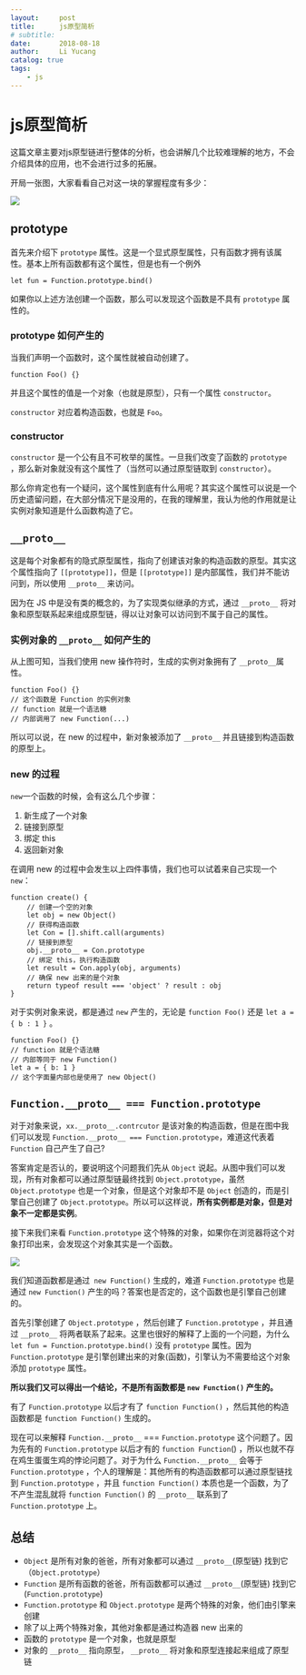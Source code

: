 ```yaml
---
layout:     post
title:      js原型简析
# subtitle:
date:       2018-08-18
author:     Li Yucang
catalog: true
tags:
    - js
---
```


# js原型简析

这篇文章主要对js原型链进行整体的分析，也会讲解几个比较难理解的地方，不会介绍具体的应用，也不会进行过多的拓展。

开局一张图，大家看看自己对这一块的掌握程度有多少：

![](http://cdn.vivigo.xyz/blog/1533478122655_proto.jpg)

## prototype

首先来介绍下 `prototype` 属性。这是一个显式原型属性，只有函数才拥有该属性。基本上所有函数都有这个属性，但是也有一个例外

    let fun = Function.prototype.bind()

如果你以上述方法创建一个函数，那么可以发现这个函数是不具有 `prototype` 属性的。

### prototype 如何产生的

当我们声明一个函数时，这个属性就被自动创建了。

    function Foo() {}

并且这个属性的值是一个对象（也就是原型），只有一个属性 `constructor`。

`constructor` 对应着构造函数，也就是 `Foo`。

### constructor

`constructor` 是一个公有且不可枚举的属性。一旦我们改变了函数的 `prototype` ，那么新对象就没有这个属性了（当然可以通过原型链取到 `constructor`）。

那么你肯定也有一个疑问，这个属性到底有什么用呢？其实这个属性可以说是一个历史遗留问题，在大部分情况下是没用的，在我的理解里，我认为他的作用就是让实例对象知道是什么函数构造了它。

## `__proto__`

这是每个对象都有的隐式原型属性，指向了创建该对象的构造函数的原型。其实这个属性指向了 `[[prototype]]`，但是 `[[prototype]]` 是内部属性，我们并不能访问到，所以使用 `__proto__` 来访问。

因为在 JS 中是没有类的概念的，为了实现类似继承的方式，通过 `__proto__` 将对象和原型联系起来组成原型链，得以让对象可以访问到不属于自己的属性。

### 实例对象的 `__proto__` 如何产生的

从上图可知，当我们使用 new 操作符时，生成的实例对象拥有了 `__proto__`属性。

````
function Foo() {}
// 这个函数是 Function 的实例对象
// function 就是一个语法糖
// 内部调用了 new Function(...)
````

所以可以说，在 new 的过程中，新对象被添加了 `__proto__` 并且链接到构造函数的原型上。

### new 的过程

`new`一个函数的时候，会有这么几个步骤：

1. 新生成了一个对象
2. 链接到原型
3. 绑定 this
4. 返回新对象

在调用 new 的过程中会发生以上四件事情，我们也可以试着来自己实现一个`new`：

````
function create() {
    // 创建一个空的对象
    let obj = new Object()
    // 获得构造函数
    let Con = [].shift.call(arguments)
    // 链接到原型
	obj.__proto__ = Con.prototype
    // 绑定 this，执行构造函数
    let result = Con.apply(obj, arguments)
    // 确保 new 出来的是个对象
    return typeof result === 'object' ? result : obj
}
````

对于实例对象来说，都是通过 `new` 产生的，无论是 `function Foo()` 还是 `let a = { b : 1 }` 。

````
function Foo() {}
// function 就是个语法糖
// 内部等同于 new Function()
let a = { b: 1 }
// 这个字面量内部也是使用了 new Object()
````

## `Function.__proto__ === Function.prototype`

对于对象来说，`xx.__proto__.contrcutor` 是该对象的构造函数，但是在图中我们可以发现 `Function.__proto__ === Function.prototype`，难道这代表着 `Function` 自己产生了自己?

答案肯定是否认的，要说明这个问题我们先从 `Object` 说起。从图中我们可以发现，所有对象都可以通过原型链最终找到 `Object.prototype`，虽然 `Object.prototype` 也是一个对象，但是这个对象却不是 `Object` 创造的，而是引擎自己创建了 `Object.prototype`。所以可以这样说，**所有实例都是对象，但是对象不一定都是实例**。

接下来我们来看 `Function.prototype` 这个特殊的对象，如果你在浏览器将这个对象打印出来，会发现这个对象其实是一个函数。

![](http://cdn.vivigo.xyz/blog/1533479946619_1533479936(1).png)

我们知道函数都是通过` new Function()` 生成的，难道 `Function.prototype` 也是通过 `new Function()` 产生的吗？答案也是否定的，这个函数也是引擎自己创建的。

首先引擎创建了 `Object.prototype` ，然后创建了 `Function.prototype` ，并且通过 `__proto__` 将两者联系了起来。这里也很好的解释了上面的一个问题，为什么 `let fun = Function.prototype.bind()` 没有 `prototype` 属性。因为 `Function.prototype` 是引擎创建出来的对象(函数)，引擎认为不需要给这个对象添加 `prototype` 属性。

**所以我们又可以得出一个结论，不是所有函数都是 `new Function()` 产生的。**

有了 `Function.prototype` 以后才有了 `function Function()` ，然后其他的构造函数都是 `function Function()` 生成的。

现在可以来解释 `Function.__proto__` === `Function.prototype` 这个问题了。因为先有的 `Function.prototype` 以后才有的 `function Function`() ，所以也就不存在鸡生蛋蛋生鸡的悖论问题了。对于为什么 `Function.__proto__` 会等于 `Function.prototype` ，个人的理解是：其他所有的构造函数都可以通过原型链找到 `Function.prototype` ，并且 `function Function()` 本质也是一个函数，为了不产生混乱就将 `function Function()` 的 `__proto__` 联系到了 `Function.prototype` 上。

## 总结

* `Object` 是所有对象的爸爸，所有对象都可以通过 `__proto__`(原型链) 找到它（`Object.prototype`）
* `Function` 是所有函数的爸爸，所有函数都可以通过 `__proto__`(原型链) 找到它(`Function.prototype`)
* `Function.prototype` 和 `Object.prototype` 是两个特殊的对象，他们由引擎来创建
* 除了以上两个特殊对象，其他对象都是通过构造器 new 出来的
* 函数的 `prototype` 是一个对象，也就是原型
* 对象的 `__proto__` 指向原型， `__proto__` 将对象和原型连接起来组成了原型链
